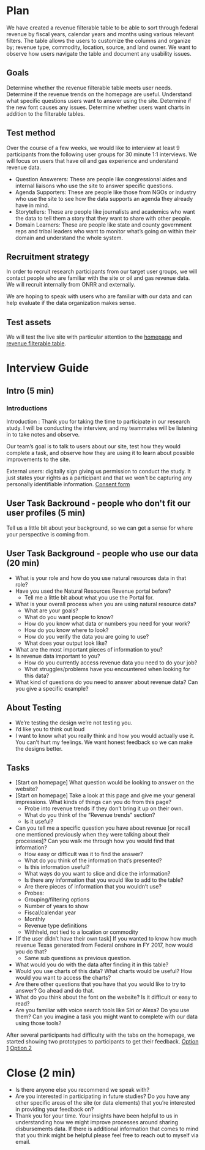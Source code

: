 # Plan
We have created a revenue  filterable table to be able to sort  through federal revenue by fiscal years, calendar years and months  using various relevant filters. The table allows the users to customize the columns and organize by; revenue type,  commodity, location, source, and land owner.  We want to observe how users navigate the table and document any usability issues.

## Goals
Determine whether the revenue filterable table meets user needs.
Determine if the revenue trends on the homepage are useful.
Understand what specific questions users want to answer using the site.
Determine if the new font causes any issues.
Determine whether users want charts in addition to the filterable tables.

## Test method
Over the course of a few weeks, we would like  to interview at least 9 participants from the following user groups for 30 minute 1:1 interviews. We will focus on users that have oil and gas experience and understand revenue data.
* Question Answerers: These are people like congressional aides and internal liaisons who use the site to answer specific questions.
* Agenda Supporters: These are people like those from NGOs or industry who use the site to see how the data supports an agenda they already have in mind.
* Storytellers: These are people like journalists and academics who want the data to tell them a story that they want to share with other people.
* Domain Learners: These are people like state and county government reps and tribal leaders who want to monitor what’s going on within their domain and understand the whole system.

## Recruitment strategy
In order to recruit research participants from our target user groups, we will contact people who are familiar with the site or oil and gas revenue data. We will recruit internally from ONRR and externally.

We are hoping to speak with users who are familiar with our data and can help evaluate if the data organization makes sense.

## Test assets
We will test the live site with particular attention to the [homepage](https://revenuedata.doi.gov/) and [revenue filterable table](https://revenuedata.doi.gov/explore/revenue/).


# Interview Guide

## Intro (5 min)
### Introductions
Introduction : Thank you for taking the time to participate in our research study. I will be conducting the interview, and my teammates will be listening in to take notes and observe.

Our team’s goal is to talk to users about our site, test how they would complete a task,  and observe how they are using it to learn about possible improvements to the site.

External users:  digitally sign giving us permission to conduct the study. It just states your rights as a participant and that we won't be capturing any personally identifiable information. [Consent form](https://goo.gl/forms/gAN773PPJOA0YiXL2)

## User Task Backround - people who don't fit our user profiles (5 min)
Tell us a little bit about your background, so we can get a sense for where your perspective is coming from.

## User Task Background - people who use our data (20 min)
* What is your role and how do you use natural resources data in that role?
* Have you used the Natural Resources Revenue portal before?
  * Tell me a little bit about what you use the Portal for.
* What is your overall process when you are using natural resource data?
  * What are your goals?
  * What do you want people to know?
  * How do you know what data or numbers you need for your work?
  * How do you know where to look?
  * How do you verify the data you are going to use?
  * What does your output look like?
* What are the most important pieces of information to you?
* Is revenue data important to you?
  * How do you currently access revenue data you need to do your job?
  * What struggles/problems have you encountered when looking for this data?
* What kind of questions do you need to answer about revenue data? Can you give a specific example?


## About Testing
* We’re testing the design we’re not testing you.
* I’d like you to think out loud
* I want to know what you really think and how you would actually use it.  You can’t hurt my feelings. We want honest feedback so we can make the designs better.

## Tasks
* [Start on homepage] What question would be looking to answer on the website?
* [Start on homepage] Take a look at this page and give me your general impressions.  What kinds of things can you do from this page?
  * Probe into revenue trends if they don’t bring it up on their own.
   * What do you think of the “Revenue trends” section?
   * Is it useful?
* Can you tell me a specific question you have about revenue [or recall one mentioned previously when they were talking about their processes]? Can you walk me through how you would find that information?
  * How easy or difficult was it to find the answer?
  * What do you think of the information that’s presented?
  * Is this information useful?
  * What ways do you want to slice and dice the information?
  * Is there any information that you would like to add to the table?
  * Are there pieces of information that you wouldn’t use?
  * Probes:
   * Grouping/filtering options
   * Number of years to show
   * Fiscal/calendar year
   * Monthly
   * Revenue type definitions
   * Withheld, not tied to a location or commodity
* [If the user didn’t have their own task] If you wanted to know how much revenue Texas generated from Federal onshore in FY 2017, how would you do that?
  * Same sub questions as previous question.
* What would you do with the data after finding it in this table?
* Would you use charts of this data? What charts would be useful? How would you want to access the charts?
* Are there other questions that you have that you would like to try to answer?  Go ahead and do that.
* What do you think about the font on the website?  Is it difficult or easy to read?
* Are you familiar with voice search tools like Siri or Alexa? Do you use them? Can you imagine a task you might want to complete with our data using those tools?

After several participants had difficulty with the tabs on the homepage, we started showing two prototypes to participants to get their feedback.
[Option 1](https://88sw92.axshare.com/reworded_homepage.html)
[Option 2](https://88sw92.axshare.com/reworded_tabs.html)





# Close (2 min)
* Is there anyone else you recommend we speak with?
* Are you interested in participating in future studies? Do you have any other specific areas of the site (or data elements) that you’re interested in providing your feedback on?
* Thank you for your time. Your insights have been helpful to us in understanding how we might improve processes around sharing disbursements data. If there is additional information that comes to mind that you think might be helpful please feel free to reach out to myself via email.
